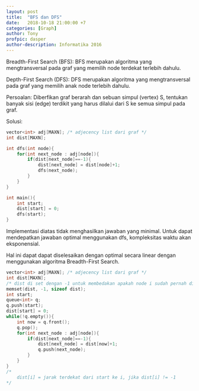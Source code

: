 ```yaml
---
layout: post
title:  "BFS dan DFS"
date:   2018-10-18 21:00:00 +7
categories: [Graph]
author: Tony
profpic: dasper
author-description: Informatika 2016
---
```


Breadth-First Search (BFS):
BFS merupakan algoritma yang mengtransversal pada graf yang memilih node terdekat terlebih dahulu.

Depth-First Search (DFS):
DFS merupakan algoritma yang mengtransversal pada graf yang memilih anak node terlebih dahulu.

Persoalan:
Diberfikan graf berarah dan sebuan simpul (vertex) S, tentukan banyak sisi (edge) terdikit yang harus dilalui dari S ke semua simpul pada graf.

Solusi:
```c++
vector<int> adj[MAXN]; /* adjecency list dari graf */
int dist[MAXN];

int dfs(int node){
    for(int next_node : adj[node]){
        if(dist[next_node]==-1){
            dist[next_node] = dist[node]+1;
            dfs(next_node);
        }
    }
}

int main(){
    int start;
    dist[start] = 0;
    dfs(start);
}
```

Implementasi diatas tidak menghasilkan jawaban yang minimal.
Untuk dapat mendepatkan jawaban optimal menggunakan dfs, kompleksitas waktu akan eksponensial.


Hal ini dapat dapat diselesaikan dengan optimal secara linear dengan menggunakan algoritma Breadth-First Search.

```c++
vector<int> adj[MAXN]; /* adjecency list dari graf */
int dist[MAXN];
/* dist di set dengan -1 untuk membedakan apakah node i sudah pernah dilewati atau belum dengan jarak terdekat */
memset(dist, -1, sizeof dist);
int start;
queue<int> q;
q.push(start);
dist[start] = 0;
while(!q.empty()){
    int now = q.front();
    q.pop();
    for(int next_node : adj[node]){
        if(dist[next_node]==-1){
            dist[next_node] = dist[now]+1;
            q.push(next_node);
        }
    }
}
/*
    dist[i] = jarak terdekat dari start ke i, jika dist[i] != -1
*/
```
